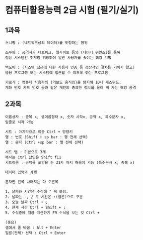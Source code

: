 # 컴퓨터활용능력 2급 시험 (필기/실기)


## 1과목

    스니핑 : (네트워크상의 데이터)를 도청하는 행위

    스푸핑 : 공격자가 네트워크, 웹사이트 등의 (데이터 위변조)를 통해 
    정상 시스템인 것처럼 위장하여 일반 사용자를 속이는 해킹 기법

    백도어 : (시스템 접근에 대한 사용자 인증 등 정상적인 절차를 거치지 않고) 
    응용 프로그램 또는 시스템에 접근할 수 있도록 하는 프로그램

    키로거 : 컴퓨터 사용자의 (키보드 움직임)을 탐지해 ID나 패스워드, 
    계좌 번호 카드 번호 등과 같은 개인의 중요한 정보를 몰래 빼 가는 해킹 공격


## 2과목

    이름상자 : 중복 x, 셀이름형태 x, 숫자 시작x, 공백 x, 특수문자 x,
    밑줄로 시작 가능

    시트 : 마지막으로 이동 Ctrl + 방향키
    행 : 번호 (Shift + sp bar : 행 전체 선택)
    열 : 문자 (Ctrl +sp bar : 열 전체 선택)

    시트 탭 : 기본으로 3개
    복사는 Ctrl 삽인은 Shift f11
    시트이름 : 공백을 포함을 한 31자 까지 허용이 가능 (특수문자 x, 중복 x)
    
    데이터 입력과 삭제
    
    문자만 왼쪽 나머지는 다 오른쪽

    1. 날짜와 시간은 수식에 " 꼭 붙힘.
    2. 날짜는 -, / 로 시간은 :(콜론)으로 구분
    3. 오늘 날짜 Ctrl + ; 
    4. 현재 시간 Ctrl + Shift + ;
    5. 수식중에 지금 계산하기 F9 수식을 보는 것 Ctrl + 

    (중요)
    셀에서 줄 바꿈 : Alt + Enter 
    일괄(전체) 선택 : Ctrl + Enter


    
    




